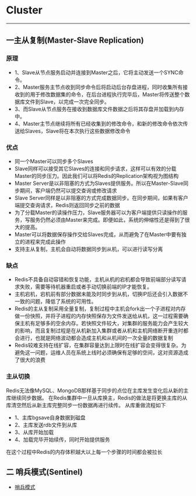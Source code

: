 # Cluster
---
## 一主从复制(Master-Slave Replication)
### 原理
- 1、Slave从节点服务启动并连接到Master之后，它将主动发送一个SYNC命令。
- 2、Master服务主节点收到同步命令后将启动后台存盘进程，同时收集所有接收到的用于修改数据集的命令，在后台进程执行完毕后，Master将传送整个数据库文件到Slave，以完成一次完全同步。
- 3、而Slave从节点服务在接收到数据库文件数据之后将其存盘并加载到内存中。
- 4、Master主节点继续将所有已经收集到的修改命令，和新的修改命令依次传送给Slaves，Slave将在本次执行这些数据修改命令
### 优点
- 同一个Master可以同步多个Slaves
- Slave同样可以接受其它Slaves的连接和同步请求，这样可以有效的分载Master的同步压力。因此我们可以将Redis的Replication架构视为图结构
- Master Server是以非阻塞的方式为Slaves提供服务。所以在Master-Slave同步期间，客户端仍然可以提交查询或修改请求
- Slave Server同样是以非阻塞的方式完成数据同步。在同步期间，如果有客户端提交查询请求，Redis则返回同步之前的数据
- 为了分载Master的读操作压力，Slave服务器可以为客户端提供只读操作的服务，写服务仍然必须由Master来完成。即便如此，系统的伸缩性还是得到了很大的提高。
- Master可以将数据保存操作交给Slaves完成，从而避免了在Master中要有独立的进程来完成此操作
- 支持主从复制，主机会自动将数据同步到从机，可以进行读写分离
### 缺点
- Redis不具备自动容错和恢复功能，主机从机的宕机都会导致前端部分读写请求失败，需要等待机器重启或者手动切换前端的IP才能恢复。
- 主机宕机，宕机前有部分数据未能及时同步到从机，切换IP后还会引入数据不一致的问题，降低了系统的可用性。
- Redis的主从复制采用全量复制，复制过程中主机会fork出一个子进程对内存做一份快照，并将子进程的内存快照保存为文件发送给从机，这一过程需要确保主机有足够多的空余内存。若快照文件较大，对集群的服务能力会产生较大的影响，而且复制过程是在从机新加入集群或者从机和主机网络断开重连时都会进行，也就是网络波动都会造成主机和从机间的一次全量的数据复制
- Redis较难支持在线扩容，在集群容量达到上限时在线扩容会变得很复杂。为避免这一问题，运维人员在系统上线时必须确保有足够的空间，这对资源造成了很大的浪费

### 主从切换
Redis无法像MySQL、MongoDB那样基于同步的点位在主库发生变化后从新的主库继续同步数据。 在Redis集群中一旦从库换主，Redis的做法是将更换主库的从库清空然后从新主库完整同步一份数据再进行续传。
从库重做流程如下

- 1、主库bgsave自身数据到磁盘
- 2、主库发送rdb文件到从库
- 3、从库开始加载
- 4、加载完毕开始续传，同时开始提供服务

在这个过程中Redis的内存体积越大以上每一个步骤的时间都会被拉长

## 二 哨兵模式(Sentinel)
- [哨兵模式](https://www.jianshu.com/p/06ab9daf921d)